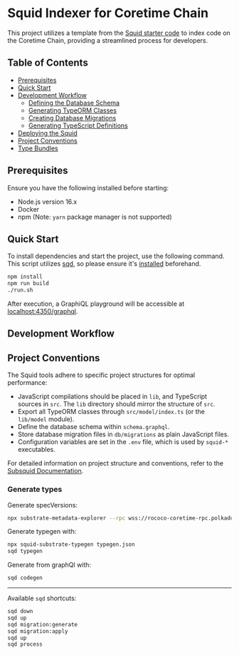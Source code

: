 # Squid Indexer for Coretime Chain

This project utilizes a template from the [Squid starter code](https://subsquid.io) to index code on the Coretime Chain, providing a streamlined process for developers.

## Table of Contents

- [Prerequisites](#prerequisites)
- [Quick Start](#quick-start)
- [Development Workflow](#development-workflow)
  - [Defining the Database Schema](#defining-the-database-schema)
  - [Generating TypeORM Classes](#generating-typeorm-classes)
  - [Creating Database Migrations](#creating-database-migrations)
  - [Generating TypeScript Definitions](#generating-typescript-definitions)
- [Deploying the Squid](#deploying-the-squid)
- [Project Conventions](#project-conventions)
- [Type Bundles](#type-bundles)

## Prerequisites

Ensure you have the following installed before starting:

- Node.js version 16.x
- Docker
- npm (Note: `yarn` package manager is not supported)

## Quick Start

To install dependencies and start the project, use the following command. This script utilizes [sqd](https://docs.subsquid.io/squid-cli/), so please ensure it's [installed](https://docs.subsquid.io/squid-cli/installation/) beforehand.

```bash
npm install
npm run build
./run.sh
```

After execution, a GraphiQL playground will be accessible at [localhost:4350/graphql](http://localhost:4350/graphql).

## Development Workflow

## Project Conventions

The Squid tools adhere to specific project structures for optimal performance:

- JavaScript compilations should be placed in `lib`, and TypeScript sources in `src`. The `lib` directory should mirror the structure of `src`.
- Export all TypeORM classes through `src/model/index.ts` (or the `lib/model` module).
- Define the database schema within `schema.graphql`.
- Store database migration files in `db/migrations` as plain JavaScript files.
- Configuration variables are set in the `.env` file, which is used by `squid-*` executables.

For detailed information on project structure and conventions, refer to the [Subsquid Documentation](https://docs.subsquid.io/basics/squid-structure/).


### Generate types
Generate specVersions:
```sh
npx substrate-metadata-explorer --rpc wss://rococo-coretime-rpc.polkadot.io --out myMetadata.jsonl
```

Generate typegen with:
```sh
npx squid-substrate-typegen typegen.json  
sqd typegen    
```


Generate from graphQl with:
```sh
sqd codegen
```

---

Available `sqd` shortcuts:
```bash
sqd down
sqd up 
sqd migration:generate
sqd migration:apply
sqd up
sqd process
```